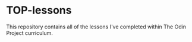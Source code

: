 # TOP-lessons
This repository contains all of the lessons I've completed within The Odin Project curriculum.
